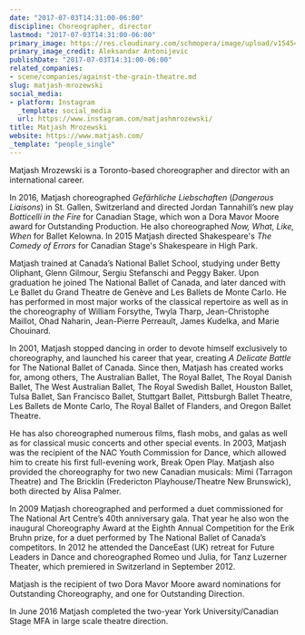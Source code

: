 ```yaml
---
date: "2017-07-03T14:31:00-06:00"
discipline: Choreographer, director
lastmod: "2017-07-03T14:31:00-06:00"
primary_image: https://res.cloudinary.com/schmopera/image/upload/v1545409169/media/webhook-uploads/1499113681891/2017-07-03---Matjash-Mrozewski.jpg.jpg
primary_image_credit: Aleksandar Antonijevic
publishDate: "2017-07-03T14:31:00-06:00"
related_companies:
- scene/companies/against-the-grain-theatre.md
slug: matjash-mrozewski
social_media:
- platform: Instagram
  _template: social_media
  url: https://www.instagram.com/matjashmrozewski/
title: Matjash Mrozewski
website: https://www.matjash.com/
_template: "people_single"
---
```


Matjash Mrozewski is a Toronto-based choreographer and director with an international career.

In 2016, Matjash choreographed *Gefärhliche Liebschaften* (*Dangerous Liaisons*) in St. Gallen, Switzerland and directed Jordan Tannahill’s new play *Botticelli in the Fire* for Canadian Stage, which won a Dora Mavor Moore award for Outstanding Production. He also choreographed *Now, What, Like, When* for Ballet Kelowna. In 2015 Matjash directed Shakespeare's *The Comedy of Errors* for Canadian Stage's Shakespeare in High Park.

Matjash trained at Canada’s National Ballet School, studying under Betty Oliphant, Glenn Gilmour, Sergiu Stefanschi and Peggy Baker. Upon graduation he joined The National Ballet of Canada, and later danced with Le Ballet du Grand Theatre de Genève and Les Ballets de Monte Carlo. He has performed in most major works of the classical repertoire as well as in the choreography of William Forsythe, Twyla Tharp, Jean-Christophe Maillot, Ohad Naharin, Jean-Pierre Perreault, James Kudelka, and Marie Chouinard.

In 2001, Matjash stopped dancing in order to devote himself exclusively to choreography, and launched his career that year, creating *A Delicate Battle* for The National Ballet of Canada. Since then, Matjash has created works for, among others, The Australian Ballet, The Royal Ballet, The Royal Danish Ballet, The West Australian Ballet, The Royal Swedish Ballet, Houston Ballet, Tulsa Ballet, San Francisco Ballet, Stuttgart Ballet, Pittsburgh Ballet Theatre, Les Ballets de Monte Carlo, The Royal Ballet of Flanders, and Oregon Ballet Theatre.

He has also choreographed numerous films, flash mobs, and galas as well as for classical music concerts and other special events.  In 2003, Matjash was the recipient of the NAC Youth Commission for Dance, which allowed him to create his first full-evening work, Break Open Play. Matjash also provided the choreography for two new Canadian musicals: Mimi (Tarragon Theatre) and The Bricklin (Fredericton Playhouse/Theatre New Brunswick), both directed by Alisa Palmer.

In 2009 Matjash choreographed and performed a duet commissioned for The National Art Centre’s 40th anniversary gala.  That year he also won the inaugural Choreography Award at the Eighth Annual Competition for the Erik Bruhn prize, for a duet performed by The National Ballet of Canada’s competitors.  In 2012 he attended the DanceEast (UK) retreat for Future Leaders in Dance and choreographed Romeo und Julia, for Tanz Luzerner Theater, which premiered in Switzerland in September 2012.  

Matjash is the recipient of two Dora Mavor Moore award nominations for Outstanding Choreography, and one for Outstanding Direction.

In June 2016 Matjash completed the two-year York University/Canadian Stage MFA in large scale theatre direction.
